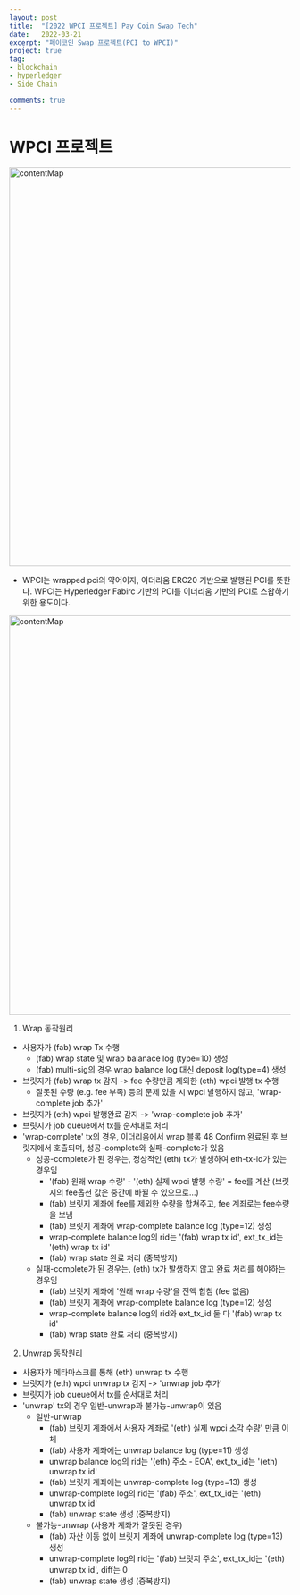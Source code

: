 ```yaml
---
layout: post
title:  "[2022 WPCI 프로젝트] Pay Coin Swap Tech"
date:   2022-03-21
excerpt: "페이코인 Swap 프로젝트(PCI to WPCI)"
project: true
tag:
- blockchain
- hyperledger
- Side Chain

comments: true
---
```



# WPCI 프로젝트  

<img width="715" alt="contentMap" src="https://user-images.githubusercontent.com/45926066/160032950-f0c06508-305e-484a-b906-1dc6cc0501b5.png">

- WPCI는 wrapped pci의 약어이자, 이더리움 ERC20 기반으로 발행된 PCI를 뜻한다. WPCI는 Hyperledger Fabirc 기반의 PCI를 이더리움 기반의 PCI로 스왑하기 위한 용도이다.


<img width="715" alt="contentMap" src="https://user-images.githubusercontent.com/45926066/160058205-333c0c7f-dd56-4356-90c9-484a5f5d55ca.png">

1. Wrap 동작원리

- 사용자가 (fab) wrap Tx 수행
    - (fab) wrap state 및 wrap balanace log (type=10) 생성
    - (fab) multi-sig의 경우 wrap balance log 대신 deposit log(type=4) 생성
- 브릿지가 (fab) wrap tx 감지 -> fee 수량만큼 제외한 (eth) wpci 발행 tx 수행
    - 잘못된 수량 (e.g. fee 부족) 등의 문제 있을 시 wpci 발행하지 않고, 'wrap-complete job 추가'
- 브릿지가 (eth) wpci 발행완료 감지 -> 'wrap-complete job 추가'
- 브릿지가 job queue에서 tx를 순서대로 처리
- 'wrap-complete' tx의 경우, 이더리움에서 wrap 블록 48 Confirm 완료된 후 브릿지에서 호출되며,  성공-complete와 실패-complete가 있음
    - 성공-complete가 된 경우는, 정상적인 (eth) tx가 발생하여 eth-tx-id가 있는 경우임
        - '(fab) 원래 wrap 수량' - '(eth) 실제 wpci 발행 수량' = fee를 계산 (브릿지의 fee옵션 값은 중간에 바뀔 수 있으므로...)
        - (fab) 브릿지 계좌에 fee를 제외한 수량을 합쳐주고, fee 계좌로는 fee수량을 보냄
        - (fab) 브릿지 계좌에 wrap-complete balance log (type=12) 생성
        - wrap-complete balance log의 rid는 '(fab) wrap tx id', ext_tx_id는 '(eth) wrap tx id'
        - (fab) wrap state 완료 처리 (중복방지)
    - 실패-complete가 된 경우는, (eth) tx가 발생하지 않고 완료 처리를 해야하는 경우임
        - (fab) 브릿지 계좌에 '원래 wrap 수량'을 전액 합침 (fee 없음)
        - (fab) 브릿지 계좌에 wrap-complete balance log (type=12) 생성
        - wrap-complete balance log의 rid와 ext_tx_id 둘 다 '(fab) wrap tx id'
        - (fab) wrap state 완료 처리 (중복방지)

2. Unwrap 동작원리

- 사용자가 메타마스크를 통해 (eth) unwrap tx 수행
- 브릿지가 (eth) wpci unwrap tx 감지 -> 'unwrap job 추가'
- 브릿지가 job queue에서 tx를 순서대로 처리
- 'unwrap' tx의 경우 일반-unwrap과 불가능-unwrap이 있음
    - 일반-unwrap
        - (fab) 브릿지 계좌에서 사용자 계좌로 '(eth) 실제 wpci 소각 수량' 만큼 이체
        - (fab) 사용자 계좌에는 unwrap balance log (type=11) 생성
        - unwrap balance log의 rid는 '(eth) 주소 - EOA', ext_tx_id는 '(eth) unwrap tx id'
        - (fab) 브릿지 계좌에는 unwrap-complete log (type=13) 생성
        - unwrap-complete log의 rid는 '(fab) 주소', ext_tx_id는 '(eth) unwrap tx id'
        - (fab) unwrap state 생성 (중복방지)
    - 불가능-unwrap (사용자 계좌가 잘못된 경우)
        - (fab) 자산 이동 없이 브릿지 계좌에 unwrap-complete log (type=13) 생성
        - unwrap-complete log의 rid는 '(fab) 브릿지 주소', ext_tx_id는 '(eth) unwrap tx id', diff는 0
        - (fab) unwrap state 생성 (중복방지)





